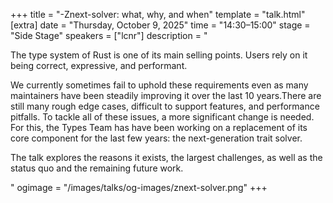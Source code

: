 +++
title = "-Znext-solver: what, why, and when"
template = "talk.html"
[extra]
  date = "Thursday, October 9, 2025"
  time = "14:30–15:00"
  stage = "Side Stage"
  speakers = ["lcnr"]
  description = "<p>The type system of Rust is one of its main selling points. Users rely on it being correct, expressive, and performant.</p><p>We currently sometimes fail to uphold these requirements even as many maintainers have been steadily improving it over the last 10 years.There are still many rough edge cases, difficult to support features, and performance pitfalls. To tackle all of these issues, a more significant change is needed. For this, the Types Team has have been working on a replacement of its core component for the last few years: the next-generation trait solver.</p><p>The talk explores the reasons it exists, the largest challenges, as well as the status quo and the remaining future work.</p>"
  ogimage = "/images/talks/og-images/znext-solver.png"
+++
